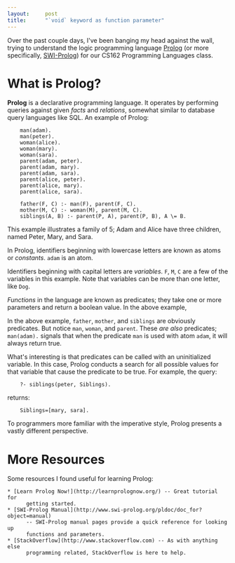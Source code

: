 ```yaml
---
layout:     post
title:      "`void` keyword as function parameter"
---
```


Over the past couple days, I've been banging my head against the wall, trying to
understand the logic programming language
[Prolog](https://en.wikipedia.org/wiki/Prolog) (or more specifically,
[SWI-Prolog](http://www.swi-prolog.org/)) for our CS162 Programming Languages
class.


# What is Prolog?

**Prolog** is a declarative programming language. It operates by performing
queries against given *facts* and *relations*, somewhat similar to database
query languages like SQL. An example of Prolog:

        man(adam).
        man(peter).
        woman(alice).
        woman(mary).
        woman(sara).
        parent(adam, peter).
        parent(adam, mary).
        parent(adam, sara).
        parent(alice, peter).
        parent(alice, mary).
        parent(alice, sara).

        father(F, C) :- man(F), parent(F, C).
        mother(M, C) :- woman(M), parent(M, C).
        siblings(A, B) :- parent(P, A), parent(P, B), A \= B.

This example illustrates a family of 5; Adam and Alice have three children,
named Peter, Mary, and Sara.

In Prolog, identifiers beginning with lowercase letters are known as atoms or
*constants*. `adam` is an atom.

Identifiers beginning with capital letters are *variables*. `F`, `M`, `C` are a
few of the variables in this example. Note that variables can be more than one
letter, like `Dog`.

*Functions* in the language are known as predicates; they take one or more
parameters and return a boolean value. In the above example, 

In the above example, `father`, `mother`, and `siblings` are obviously
predicates. But notice `man`, `woman`, and `parent`. These *are also*
predicates; `man(adam).` signals that when the predicate `man` is used with atom
`adam`, it will always return true.

What's interesting is that predicates can be called with an uninitialized
variable. In this case, Prolog conducts a search for all possible values for
that variable that cause the predicate to be true. For example, the query:

        ?- siblings(peter, Siblings).

returns:

        Siblings=[mary, sara].

To programmers more familiar with the imperative style, Prolog presents a
vastly different perspective.


# More Resources

Some resources I found useful for learning Prolog:

    * [Learn Prolog Now!](http://learnprolognow.org/) -- Great tutorial for
          getting started.
    * [SWI-Prolog Manual](http://www.swi-prolog.org/pldoc/doc_for?object=manual)
          -- SWI-Prolog manual pages provide a quick reference for looking up
          functions and parameters.
    * [StackOverflow](http://www.stackoverflow.com) -- As with anything else
          programming related, StackOverflow is here to help.

